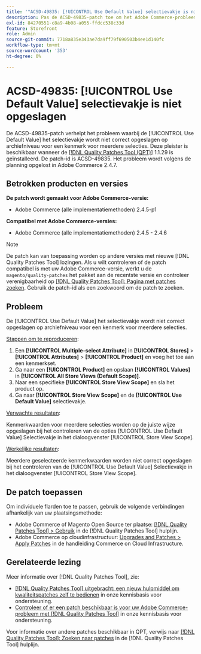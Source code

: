 ```yaml
---
title: '"ACSD-49835: [!UICONTROL Use Default Value] selectievakje is niet opgeslagen'''
description: Pas de ACSD-49835-patch toe om het Adobe Commerce-probleem op te lossen waarbij de [!UICONTROL Use Default Value] het selectievakje wordt niet correct opgeslagen op archiefniveau voor een kenmerk voor meerdere selecties.
exl-id: 84270551-c8a9-4b08-a055-ffdcc538c33d
feature: Storefront
role: Admin
source-git-commit: 7718a835e343ae7da9ff79f690503b4ee1d140fc
workflow-type: tm+mt
source-wordcount: '353'
ht-degree: 0%

---
```


# ACSD-49835: [!UICONTROL Use Default Value] selectievakje is niet opgeslagen

De ACSD-49835-patch verhelpt het probleem waarbij de [!UICONTROL Use Default Value] het selectievakje wordt niet correct opgeslagen op archiefniveau voor een kenmerk voor meerdere selecties. Deze pleister is beschikbaar wanneer de [[!DNL Quality Patches Tool (QPT)]](/help/announcements/adobe-commerce-announcements/magento-quality-patches-released-new-tool-to-self-serve-quality-patches.md) 1.1.29 is geïnstalleerd. De patch-id is ACSD-49835. Het probleem wordt volgens de planning opgelost in Adobe Commerce 2.4.7.

## Betrokken producten en versies

**De patch wordt gemaakt voor Adobe Commerce-versie:**

* Adobe Commerce (alle implementatiemethoden) 2.4.5-p1

**Compatibel met Adobe Commerce-versies:**

* Adobe Commerce (alle implementatiemethoden) 2.4.5 - 2.4.6

>[!NOTE]
>
>De patch kan van toepassing worden op andere versies met nieuwe [!DNL Quality Patches Tool] lozingen. Als u wilt controleren of de patch compatibel is met uw Adobe Commerce-versie, werkt u de `magento/quality-patches` het pakket aan de recentste versie en controleer verenigbaarheid op [[!DNL Quality Patches Tool]: Pagina met patches zoeken](https://experienceleague.adobe.com/tools/commerce-quality-patches/index.html). Gebruik de patch-id als een zoekwoord om de patch te zoeken.

## Probleem

De [!UICONTROL Use Default Value] het selectievakje wordt niet correct opgeslagen op archiefniveau voor een kenmerk voor meerdere selecties.

<u>Stappen om te reproduceren</u>:

1. Een **[!UICONTROL Multiple-select Attribute]** in **[!UICONTROL Stores]** > **[!UICONTROL Attributes]** > **[!UICONTROL Product]** en voeg het toe aan een kenmerkset.
1. Ga naar een **[!UICONTROL Product]** en opslaan **[!UICONTROL Values]** in **[!UICONTROL All Store Views (Default Scope)]**.
1. Naar een specifieke **[!UICONTROL Store View Scope]** en sla het product op.
1. Ga naar **[!UICONTROL Store View Scope]** en de **[!UICONTROL Use Default Value]** selectievakje.

<u>Verwachte resultaten</u>:

Kenmerkwaarden voor meerdere selecties worden op de juiste wijze opgeslagen bij het controleren van de opties [!UICONTROL Use Default Value] Selectievakje in het dialoogvenster [!UICONTROL Store View Scope].

<u>Werkelijke resultaten</u>:

Meerdere geselecteerde kenmerkwaarden worden niet correct opgeslagen bij het controleren van de [!UICONTROL Use Default Value] Selectievakje in het dialoogvenster [!UICONTROL Store View Scope].

## De patch toepassen

Om individuele flarden toe te passen, gebruik de volgende verbindingen afhankelijk van uw plaatsingsmethode:

* Adobe Commerce of Magento Open Source ter plaatse: [[!DNL Quality Patches Tool] > Gebruik](https://experienceleague.adobe.com/docs/commerce-operations/tools/quality-patches-tool/usage.html) in de [!DNL Quality Patches Tool] hulplijn.
* Adobe Commerce op cloudinfrastructuur: [Upgrades and Patches > Apply Patches](https://experienceleague.adobe.com/docs/commerce-cloud-service/user-guide/develop/upgrade/apply-patches.html) in de handleiding Commerce on Cloud Infrastructure.

## Gerelateerde lezing

Meer informatie over [!DNL Quality Patches Tool], zie:

* [[!DNL Quality Patches Tool] uitgebracht: een nieuw hulpmiddel om kwaliteitspatches zelf te bedienen](/help/announcements/adobe-commerce-announcements/magento-quality-patches-released-new-tool-to-self-serve-quality-patches.md) in onze kennisbasis voor ondersteuning.
* [Controleer of er een patch beschikbaar is voor uw Adobe Commerce-probleem met [!DNL Quality Patches Tool]](/help/support-tools/patches-available-in-qpt-tool/check-patch-for-magento-issue-with-magento-quality-patches.md) in onze kennisbasis voor ondersteuning.

Voor informatie over andere patches beschikbaar in QPT, verwijs naar [[!DNL Quality Patches Tool]: Zoeken naar patches](https://experienceleague.adobe.com/tools/commerce-quality-patches/index.html) in de [!DNL Quality Patches Tool] hulplijn.
